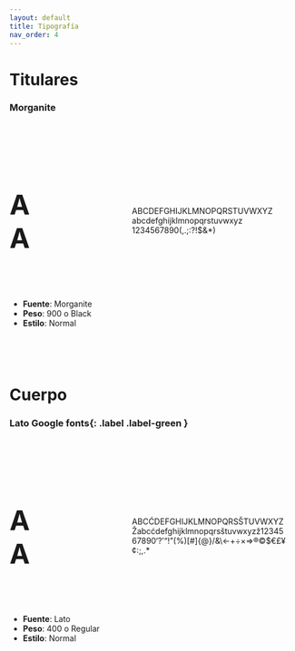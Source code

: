 ```yaml
---
layout: default
title: Tipografía
nav_order: 4
---
```


# Titulares

### Morganite
<br><br>

<div style="display:flex;flex-direction:row;flex-wrap:wrap;justify-content:space-between;align-items:center">
<div style="width:13%">
<h4 style="font-size: 3rem !important;">AA</h4>
</div>
<div style="width:54%;overflow-wrap: anywhere;padding: 1rem;">
ABCDEFGHIJKLMNOPQRSTUVWXYZ
abcdefghijklmnopqrstuvwxyz
1234567890(,.;:?!$&*)
</div>
<div style="width:33%">
<ul>
<li><strong>Fuente</strong>: Morganite</li>
<li><strong>Peso</strong>: 900 o Black</li>
<li><strong>Estilo</strong>: Normal</li>
</ul>
</div>
</div>

<br><br>

# Cuerpo
### Lato Google fonts{: .label .label-green }
<br><br>

<div style="display:flex;flex-direction:row;flex-wrap:wrap;justify-content:space-between;align-items:center">
<div style="width:13%">
<h4 style="font-size: 3rem !important;">AA</h4>
</div>
<div style="width:54%;overflow-wrap: anywhere;padding: 1rem;">
ABCĆDEFGHIJKLMNOPQRSŠTUVWXYZŽabcćdefghijklmnopqrsštuvwxyzž1234567890‘?’“!”(%)[#]{@}/&\<-+÷×=>®©$€£¥¢:;,.*
</div>
<div style="width:33%">
<ul>
<li><strong>Fuente</strong>: Lato</li>
<li><strong>Peso</strong>: 400 o Regular</li>
<li><strong>Estilo</strong>: Normal</li>
</ul>
</div>
</div>